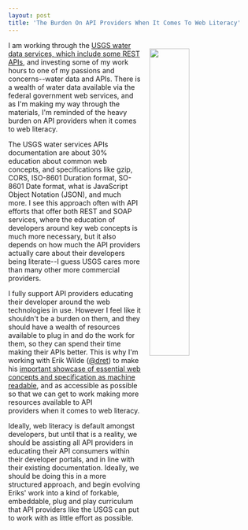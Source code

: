 ```yaml
---
layout: post
title: 'The Burden On API Providers When It Comes To Web Literacy'
---
```

<p><img style="padding: 15px;" src="http://kinlane-productions.s3.amazonaws.com/api-evangelist-site/blog/USGS_Daily_Values_Web_Service.png" alt="" width="40%" align="right" /></p>
<p>I am working through the <a href="http://waterservices.usgs.gov/">USGS water data services, which include some REST APIs</a>, and investing some of my work hours to one of my passions and concerns--water data and APIs. There is a wealth of water data available via the federal government web services, and as I'm making my way through the materials, I'm reminded of the heavy burden on API providers when it comes to web literacy.&nbsp;</p>
<p>The USGS water services APIs documentation are about 30% education about common web concepts, and specifications like gzip, CORS,&nbsp;ISO-8601 Duration format, SO-8601 Date format, what is JavaScript Object Notation (JSON), and much more. I see this approach often with API efforts that offer both REST and SOAP services, where the education of developers around key web concepts is much more necessary, but it also depends on how much the API providers actually&nbsp;care about their developers being literate--I guess USGS cares&nbsp;more than many other more commercial providers.</p>
<p>I fully support API providers educating their developer around the web technologies in use. However I feel like it shouldn't be a burden on them, and they should have a wealth of resources available to plug in and do the work for them, so they can spend their time making their APIs better. This is why I'm working with Erik Wilde (<a href="http://twitter.com/dret">@dret</a>) to make his <a href="http://webconcepts.info/">important showcase of essential web concepts and specification as machine readable</a>, and as accessible as possible so that we can get to work making more resources available to API providers&nbsp;when it comes to web literacy.</p>
<p>Ideally, web&nbsp;literacy is default amongst developers, but until that is a reality, we should be assisting all API providers in educating their API consumers within their developer portals, and in line with their existing documentation. Ideally, we should be doing this in a more structured approach, and begin evolving Eriks' work into a kind of forkable, embeddable, plug and play curriculum that API providers like the USGS can put to work with as little effort as possible.</p>